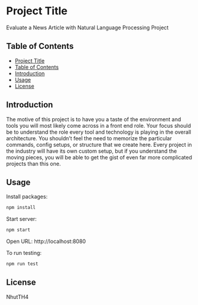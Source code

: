 # Project Title

Evaluate a News Article with Natural Language Processing Project

## Table of Contents

- [Project Title](#project-title)
- [Table of Contents](#table-of-contents)
- [Introduction](#introduction)
- [Usage](#usage)
- [License](#license)

## Introduction

The motive of this project is to have you a taste of the environment and tools you will most likely come across in a front end role. Your focus should be to understand the role every tool and technology is playing in the overall architecture. You shouldn’t feel the need to memorize the particular commands, config setups, or structure that we create here. Every project in the industry will have its own custom setup, but if you understand the moving pieces, you will be able to get the gist of even far more complicated projects than this one.

## Usage

Install packages:

```sh
npm install
```

Start server:

```sh
npm start
```

Open URL: http://localhost:8080

To run testing:

```sh
npm run test
```

## License

NhutTH4
